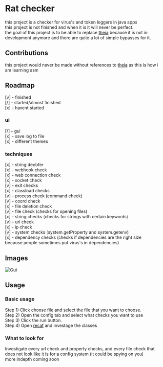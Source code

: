 # Rat checker
this project is a checker for virus's and token loggers in java apps<br>
this project is not finished and when it is it will never be perfect. <br>
the goal of this project is to be able to replace [theia](https://github.com/Tigermouthbear/Theia) because it is not in development anymore and there are quite a lot of simple bypasses for it. <br>

## Contributions

this project would never be made without references to [theia](https://github.com/Tigermouthbear/Theia) as this is how i am learning asm

## Roadmap

[v] - finished<br>
[/] - started/almost finished<br>
[x] - havent started<br>

### ui
   [/] - gui <br>
   [x] - save log to file<br>
   [x]  - different themes<br>

### techniques
   [x] - string deobfer <br>
   [x] - webhook check <br>
   [x] - web connection check <br>
   [x] - socket check <br>
   [v] - exit checks <br>
   [x] - classload checks <br>
   [v] - process check (command check) <br>
   [v] - coord check <br>
   [x] - file deletion check <br>
   [v] - file check (checks for opening files) <br>
   [x] - string checks (checks for strings with certain keywords) <br>
   [v] - url check <br>
   [x] - ip check <br>
   [v] - system checks (system.getProperty and system.getenv) <br>
   [x] - dependency checks (checks if dependencies are the right size because people sometimes put virus's in dependencies) <br>
   
## Images

![Gui](https://i.gyazo.com/9460ff3bd92b15f04c003b4a053c39e5.png)

## Usage

### Basic usage

Step 1) Click choose file and select the file that you want to choose. <br>
Step 2) Open the config tab and select what checks you want to use <br>
Step 3) Click the run button. <br>
Step 4) Open [recaf](https://github.com/Col-E/Recaf/releases/tag/2.17.2) and investage the classes <br>

### What to look for
Investigate every url check and property checks, and every file check that does not look like it is for a config system (it could be spying on you) <br>
more indepth coming soon
